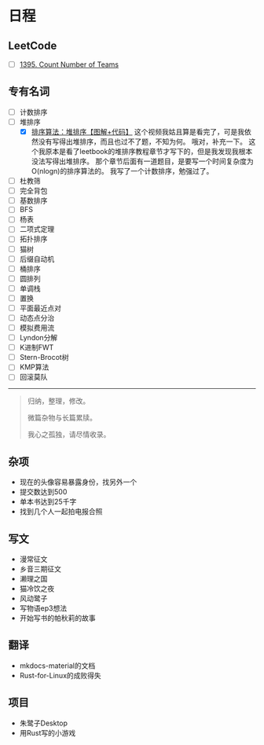 # 日程

## LeetCode

- [ ] [1395. Count Number of Teams](https://leetcode.com/problems/count-number-of-teams/description/?envType=daily-question&envId=2024-07-29)

## 专有名词

- [ ] 计数排序
- [ ] 堆排序
  - [x] [排序算法：堆排序【图解+代码】](https://www.bilibili.com/video/BV1fp4y1D7cj/)
 这个视频我姑且算是看完了，可是我依然没有写得出堆排序，而且也过不了题，不知为何。
 哦对，补充一下。
 这个我原本是看了leetbook的堆排序教程章节才写下的，但是我发现我根本没法写得出堆排序。
 那个章节后面有一道题目，是要写一个时间复杂度为O(nlogn)的排序算法的。
 我写了一个计数排序，勉强过了。
- [ ] 杜教筛
- [ ] 完全背包
- [ ] 基数排序
- [ ] BFS
- [ ] 杨表
- [ ] 二项式定理
- [ ] 拓扑排序
- [ ] 猫树
- [ ] 后缀自动机
- [ ] 桶排序
- [ ] 圆排列
- [ ] 单调栈
- [ ] 置换
- [ ] 平面最近点对
- [ ] 动态点分治
- [ ] 模拟费用流
- [ ] Lyndon分解
- [ ] K进制FWT
- [ ] Stern-Brocot树
- [ ] KMP算法
- [ ] 回滚莫队

---

> 归纳，整理，修改。
>
> 微篇杂物与长篇累牍。
>
> 我心之孤独，请尽情收录。

## 杂项

- 现在的头像容易暴露身份，找另外一个
- 提交数达到500
- 单本书达到25千字
- 找到几个人一起拍电报合照

## 写文

- 漫常征文
- 乡音三期征文
- 濑理之国
- 猫冷饮之夜
- 风动鹭子
- 写物语ep3想法
- 开始写书的帕秋莉的故事

## 翻译

- mkdocs-material的文档
- Rust-for-Linux的成败得失

## 项目

- 朱鹭子Desktop
- 用Rust写的小游戏
